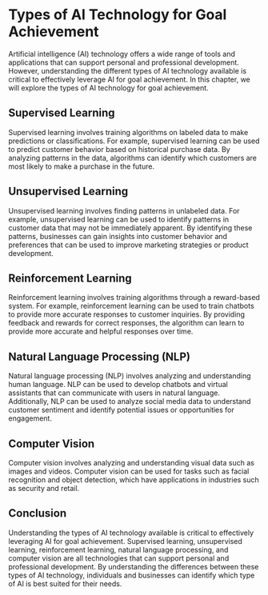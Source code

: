Types of AI Technology for Goal Achievement
====================================================================================

Artificial intelligence (AI) technology offers a wide range of tools and applications that can support personal and professional development. However, understanding the different types of AI technology available is critical to effectively leverage AI for goal achievement. In this chapter, we will explore the types of AI technology for goal achievement.

Supervised Learning
-------------------

Supervised learning involves training algorithms on labeled data to make predictions or classifications. For example, supervised learning can be used to predict customer behavior based on historical purchase data. By analyzing patterns in the data, algorithms can identify which customers are most likely to make a purchase in the future.

Unsupervised Learning
---------------------

Unsupervised learning involves finding patterns in unlabeled data. For example, unsupervised learning can be used to identify patterns in customer data that may not be immediately apparent. By identifying these patterns, businesses can gain insights into customer behavior and preferences that can be used to improve marketing strategies or product development.

Reinforcement Learning
----------------------

Reinforcement learning involves training algorithms through a reward-based system. For example, reinforcement learning can be used to train chatbots to provide more accurate responses to customer inquiries. By providing feedback and rewards for correct responses, the algorithm can learn to provide more accurate and helpful responses over time.

Natural Language Processing (NLP)
---------------------------------

Natural language processing (NLP) involves analyzing and understanding human language. NLP can be used to develop chatbots and virtual assistants that can communicate with users in natural language. Additionally, NLP can be used to analyze social media data to understand customer sentiment and identify potential issues or opportunities for engagement.

Computer Vision
---------------

Computer vision involves analyzing and understanding visual data such as images and videos. Computer vision can be used for tasks such as facial recognition and object detection, which have applications in industries such as security and retail.

Conclusion
----------

Understanding the types of AI technology available is critical to effectively leveraging AI for goal achievement. Supervised learning, unsupervised learning, reinforcement learning, natural language processing, and computer vision are all technologies that can support personal and professional development. By understanding the differences between these types of AI technology, individuals and businesses can identify which type of AI is best suited for their needs.


